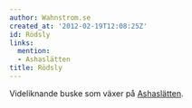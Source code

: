 ```yaml
---
author: Wahnstrom.se
created_at: '2012-02-19T12:08:25Z'
id: Rödsly
links:
  mention:
  - Ashaslätten
title: Rödsly
---
```


Videliknande buske som växer på [Ashaslätten].

  [Ashaslätten]: Ashaslätten